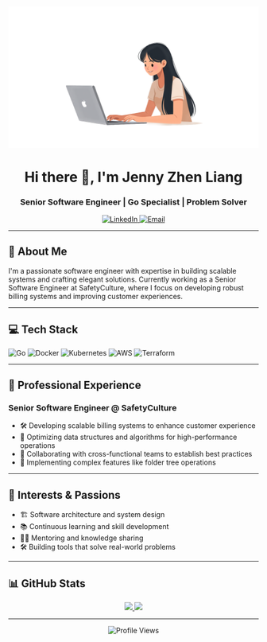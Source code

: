 
<div align="center">
  <img src="./coding_header.png" width="800"/>
</div>

<h1 align="center">Hi there 👋, I'm Jenny Zhen Liang</h1>
<h3 align="center">Senior Software Engineer | Go Specialist | Problem Solver</h3>

<div align="center">
  <a href="https://www.linkedin.com/in/naimen-zhen-liang">
    <img src="https://img.shields.io/badge/LinkedIn-0077B5?style=for-the-badge&logo=linkedin&logoColor=white" alt="LinkedIn"/>
  </a>
  <a href="mailto:your.email@example.com">
    <img src="https://img.shields.io/badge/Email-D14836?style=for-the-badge&logo=gmail&logoColor=white" alt="Email"/>
  </a>
</div>

---

## 🚀 About Me

I'm a passionate software engineer with expertise in building scalable systems and crafting elegant solutions. Currently working as a Senior Software Engineer at SafetyCulture, where I focus on developing robust billing systems and improving customer experiences.

---

## 💻 Tech Stack

![Go](https://img.shields.io/badge/Go-00ADD8?style=for-the-badge&logo=go&logoColor=white)
![Docker](https://img.shields.io/badge/Docker-2496ED?style=for-the-badge&logo=docker&logoColor=white)
![Kubernetes](https://img.shields.io/badge/Kubernetes-326CE5?style=for-the-badge&logo=kubernetes&logoColor=white)
![AWS](https://img.shields.io/badge/AWS-232F3E?style=for-the-badge&logo=amazon-aws&logoColor=white)
![Terraform](https://img.shields.io/badge/Terraform-7B42BC?style=for-the-badge&logo=terraform&logoColor=white)

---

## 🔧 Professional Experience

### **Senior Software Engineer @ SafetyCulture**
- 🛠️ Developing scalable billing systems to enhance customer experience
- 🚀 Optimizing data structures and algorithms for high-performance operations
- 🤝 Collaborating with cross-functional teams to establish best practices
- 🌳 Implementing complex features like folder tree operations

---

## 🌟 Interests & Passions

- 🏗️ Software architecture and system design
- 📚 Continuous learning and skill development
- 👩‍🏫 Mentoring and knowledge sharing
- 🛠️ Building tools that solve real-world problems

---

## 📊 GitHub Stats

<div align="center">
  <a href="https://github.com/Jenny4831">
    <img height="180em" src="https://github-readme-stats.vercel.app/api?username=Jenny4831&show_icons=true&theme=radical&count_private=true" />
    <img height="180em" src="https://github-readme-stats.vercel.app/api/top-langs/?username=Jenny4831&layout=compact&theme=radical&langs_count=8" />
  </a>
</div>

---

<div align="center">
  <img src="https://komarev.com/ghpvc/?username=Jenny4831&style=flat-square&color=blue" alt="Profile Views"/>
</div>
